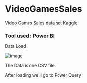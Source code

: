 # VideoGamesSales
Video Games Sales data set [Kaggle](https://www.kaggle.com/datasets/thedevastator/global-video-game-sales-and-reviews)

### Tool used : Power BI

Data Load 

![image](https://github.com/mfernandezcean/VideoGamesSales/assets/105746149/1bfe1351-3b67-4eaa-91a7-3818b550e960)

The Data is one CSV file. 

After loading we'll go to Power Query
